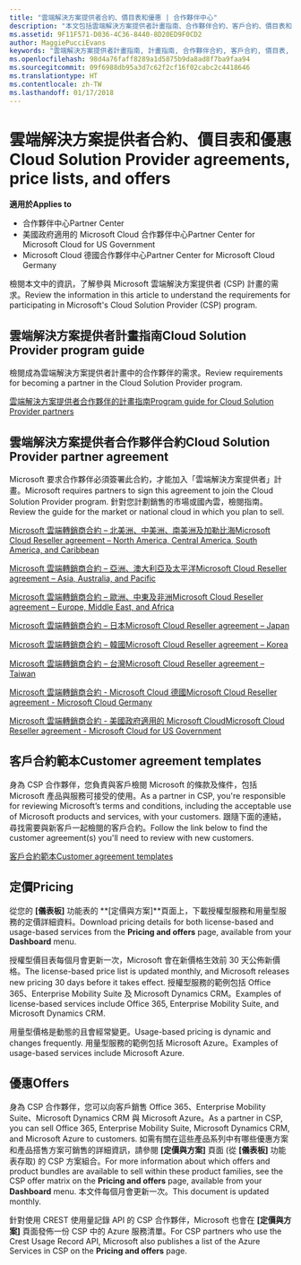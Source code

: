 ```yaml
---
title: "雲端解決方案提供者合約、價目表和優惠 | 合作夥伴中心"
description: "本文包括雲端解決方案提供者計畫指南、合作夥伴合約、客戶合約、價目表和優惠連結。"
ms.assetid: 9F11F571-D036-4C36-8440-8D20ED9F0CD2
author: MaggiePucciEvans
keywords: "雲端解決方案提供者計畫指南, 計畫指南, 合作夥伴合約, 客戶合約, 價目表, 優惠"
ms.openlocfilehash: 98d4a76faff8289a1d5875b9da8ad8f7ba9faa94
ms.sourcegitcommit: 09f6988db95a3d7c62f2cf16f02cabc2c4418646
ms.translationtype: HT
ms.contentlocale: zh-TW
ms.lasthandoff: 01/17/2018
---
```

# <a name="cloud-solution-provider-agreements-price-lists-and-offers"></a><span data-ttu-id="c2143-104">雲端解決方案提供者合約、價目表和優惠</span><span class="sxs-lookup"><span data-stu-id="c2143-104">Cloud Solution Provider agreements, price lists, and offers</span></span>

**<span data-ttu-id="c2143-105">適用於</span><span class="sxs-lookup"><span data-stu-id="c2143-105">Applies to</span></span>**

-  <span data-ttu-id="c2143-106">合作夥伴中心</span><span class="sxs-lookup"><span data-stu-id="c2143-106">Partner Center</span></span>
-  <span data-ttu-id="c2143-107">美國政府適用的 Microsoft Cloud 合作夥伴中心</span><span class="sxs-lookup"><span data-stu-id="c2143-107">Partner Center for Microsoft Cloud for US Government</span></span>
-  <span data-ttu-id="c2143-108">Microsoft Cloud 德國合作夥伴中心</span><span class="sxs-lookup"><span data-stu-id="c2143-108">Partner Center for Microsoft Cloud Germany</span></span>


<span data-ttu-id="c2143-109">檢閱本文中的資訊，了解參與 Microsoft 雲端解決方案提供者 (CSP) 計畫的需求。</span><span class="sxs-lookup"><span data-stu-id="c2143-109">Review the information in this article to understand the requirements for participating in Microsoft's Cloud Solution Provider (CSP) program.</span></span> 

## <a href="" id="programguide"></a><span data-ttu-id="c2143-110">雲端解決方案提供者計畫指南</span><span class="sxs-lookup"><span data-stu-id="c2143-110">Cloud Solution Provider program guide</span></span>


<span data-ttu-id="c2143-111">檢閱成為雲端解決方案提供者計畫中的合作夥伴的需求。</span><span class="sxs-lookup"><span data-stu-id="c2143-111">Review requirements for becoming a partner in the Cloud Solution Provider program.</span></span>

[<span data-ttu-id="c2143-112">雲端解決方案提供者合作夥伴的計畫指南</span><span class="sxs-lookup"><span data-stu-id="c2143-112">Program guide for Cloud Solution Provider partners</span></span>](http://go.microsoft.com/fwlink/p/?LinkId=617100)

## <a href="" id="partneragreement"></a><span data-ttu-id="c2143-113">雲端解決方案提供者合作夥伴合約</span><span class="sxs-lookup"><span data-stu-id="c2143-113">Cloud Solution Provider partner agreement</span></span>


<span data-ttu-id="c2143-114">Microsoft 要求合作夥伴必須簽署此合約，才能加入「雲端解決方案提供者」計畫。</span><span class="sxs-lookup"><span data-stu-id="c2143-114">Microsoft requires partners to sign this agreement to join the Cloud Solution Provider program.</span></span> <span data-ttu-id="c2143-115">針對您計劃銷售的市場或國內雲，檢閱指南。</span><span class="sxs-lookup"><span data-stu-id="c2143-115">Review the guide for the market or national cloud in which you plan to sell.</span></span>

[<span data-ttu-id="c2143-116">Microsoft 雲端轉銷商合約 – 北美洲、中美洲、南美洲及加勒比海</span><span class="sxs-lookup"><span data-stu-id="c2143-116">Microsoft Cloud Reseller agreement – North America, Central America, South America, and Caribbean</span></span>](http://download.microsoft.com/download/2/C/8/2C8CAC17-FCE7-4F51-9556-4D77C7022DF5/MCRA2017_AOC_ENG_Sep20172_CR.pdf)

[<span data-ttu-id="c2143-117">Microsoft 雲端轉銷商合約 – 亞洲、澳大利亞及太平洋</span><span class="sxs-lookup"><span data-stu-id="c2143-117">Microsoft Cloud Reseller agreement – Asia, Australia, and Pacific</span></span>](http://download.microsoft.com/download/2/C/8/2C8CAC17-FCE7-4F51-9556-4D77C7022DF5/MCRA2017_APOC_ENG_Sep20172_CR.pdf)

[<span data-ttu-id="c2143-118">Microsoft 雲端轉銷商合約 – 歐洲、中東及非洲</span><span class="sxs-lookup"><span data-stu-id="c2143-118">Microsoft Cloud Reseller agreement – Europe, Middle East, and Africa</span></span>](http://download.microsoft.com/download/2/C/8/2C8CAC17-FCE7-4F51-9556-4D77C7022DF5/MCRA2017_EOC_ENG_Sep20172_CR.pdf)

[<span data-ttu-id="c2143-119">Microsoft 雲端轉銷商合約 – 日本</span><span class="sxs-lookup"><span data-stu-id="c2143-119">Microsoft Cloud Reseller agreement – Japan</span></span>](http://download.microsoft.com/download/2/C/8/2C8CAC17-FCE7-4F51-9556-4D77C7022DF5/MCRA2017_JPN_ENG_Sep20172_CR.pdf)

[<span data-ttu-id="c2143-120">Microsoft 雲端轉銷商合約 – 韓國</span><span class="sxs-lookup"><span data-stu-id="c2143-120">Microsoft Cloud Reseller agreement – Korea</span></span>](http://download.microsoft.com/download/2/C/8/2C8CAC17-FCE7-4F51-9556-4D77C7022DF5/MCRA2017_KOR_ENG_Sep20172_CR.pdf)

[<span data-ttu-id="c2143-121">Microsoft 雲端轉銷商合約 – 台灣</span><span class="sxs-lookup"><span data-stu-id="c2143-121">Microsoft Cloud Reseller agreement – Taiwan</span></span>](http://download.microsoft.com/download/2/C/8/2C8CAC17-FCE7-4F51-9556-4D77C7022DF5/MCRA2017_TAI_ENG_Sep20172_CR.pdf)

[<span data-ttu-id="c2143-122">Microsoft 雲端轉銷商合約 - Microsoft Cloud 德國</span><span class="sxs-lookup"><span data-stu-id="c2143-122">Microsoft Cloud Reseller agreement - Microsoft Cloud Germany</span></span>](http://download.microsoft.com/download/2/C/8/2C8CAC17-FCE7-4F51-9556-4D77C7022DF5/MCRA2017_EOC_GER_ENG_Sep20172_CR_GermanCloud.pdf)

[<span data-ttu-id="c2143-123">Microsoft 雲端轉銷商合約 - 美國政府適用的 Microsoft Cloud</span><span class="sxs-lookup"><span data-stu-id="c2143-123">Microsoft Cloud Reseller agreement - Microsoft Cloud for US Government</span></span>](http://download.microsoft.com/download/2/C/8/2C8CAC17-FCE7-4F51-9556-4D77C7022DF5/MCRA2017_AOC_USGCC_ENG_Sep20172_CR.pdf)

## <a href="" id="customeragreementtemplate"></a><span data-ttu-id="c2143-124">客戶合約範本</span><span class="sxs-lookup"><span data-stu-id="c2143-124">Customer agreement templates</span></span>


<span data-ttu-id="c2143-125">身為 CSP 合作夥伴，您負責與客戶檢閱 Microsoft 的條款及條件，包括 Microsoft 產品與服務可接受的使用。</span><span class="sxs-lookup"><span data-stu-id="c2143-125">As a partner in CSP, you're responsible for reviewing Microsoft’s terms and conditions, including the acceptable use of Microsoft products and services, with your customers.</span></span> <span data-ttu-id="c2143-126">跟隨下面的連結，尋找需要與新客戶一起檢閱的客戶合約。</span><span class="sxs-lookup"><span data-stu-id="c2143-126">Follow the link below to find the customer agreement(s) you'll need to review with new customers.</span></span> 

[<span data-ttu-id="c2143-127">客戶合約範本</span><span class="sxs-lookup"><span data-stu-id="c2143-127">Customer agreement templates</span></span>](agreements.md)

## <a name="pricing"></a><span data-ttu-id="c2143-128">定價</span><span class="sxs-lookup"><span data-stu-id="c2143-128">Pricing</span></span>


<span data-ttu-id="c2143-129">從您的 **\[儀表板\]** 功能表的 **\[定價與方案\]**頁面上，下載授權型服務和用量型服務的定價詳細資料。</span><span class="sxs-lookup"><span data-stu-id="c2143-129">Download pricing details for both license-based and usage-based services from the **Pricing and offers** page, available from your **Dashboard** menu.</span></span> 

<span data-ttu-id="c2143-130">授權型價目表每個月會更新一次，Microsoft 會在新價格生效前 30 天公佈新價格。</span><span class="sxs-lookup"><span data-stu-id="c2143-130">The license-based price list is updated monthly, and Microsoft releases new pricing 30 days before it takes effect.</span></span> <span data-ttu-id="c2143-131">授權型服務的範例包括 Office 365、Enterprise Mobility Suite 及 Microsoft Dynamics CRM。</span><span class="sxs-lookup"><span data-stu-id="c2143-131">Examples of license-based services include Office 365, Enterprise Mobility Suite, and Microsoft Dynamics CRM.</span></span> 

<span data-ttu-id="c2143-132">用量型價格是動態的且會經常變更。</span><span class="sxs-lookup"><span data-stu-id="c2143-132">Usage-based pricing is dynamic and changes frequently.</span></span> <span data-ttu-id="c2143-133">用量型服務的範例包括 Microsoft Azure。</span><span class="sxs-lookup"><span data-stu-id="c2143-133">Examples of usage-based services include Microsoft Azure.</span></span>


## <a name="offers"></a><span data-ttu-id="c2143-134">優惠</span><span class="sxs-lookup"><span data-stu-id="c2143-134">Offers</span></span>


<span data-ttu-id="c2143-135">身為 CSP 合作夥伴，您可以向客戶銷售 Office 365、Enterprise Mobility Suite、Microsoft Dynamics CRM 與 Microsoft Azure。</span><span class="sxs-lookup"><span data-stu-id="c2143-135">As a partner in CSP, you can sell Office 365, Enterprise Mobility Suite, Microsoft Dynamics CRM, and Microsoft Azure to customers.</span></span> <span data-ttu-id="c2143-136">如需有關在這些產品系列中有哪些優惠方案和產品搭售方案可銷售的詳細資訊，請參閱 **\[定價與方案\]** 頁面 (從 **\[儀表板\]** 功能表存取) 的 CSP 方案組合。</span><span class="sxs-lookup"><span data-stu-id="c2143-136">For more information about which offers and product bundles are available to sell within these product families, see the CSP offer matrix on the **Pricing and offers** page, available from your **Dashboard** menu.</span></span> <span data-ttu-id="c2143-137">本文件每個月會更新一次。</span><span class="sxs-lookup"><span data-stu-id="c2143-137">This document is updated monthly.</span></span>

<span data-ttu-id="c2143-138">針對使用 CREST 使用量記錄 API 的 CSP 合作夥伴，Microsoft 也會在 **\[定價與方案\]** 頁面發佈一份 CSP 中的 Azure 服務清單。</span><span class="sxs-lookup"><span data-stu-id="c2143-138">For CSP partners who use the Crest Usage Record API, Microsoft also publishes a list of the Azure Services in CSP on the **Pricing and offers** page.</span></span>


